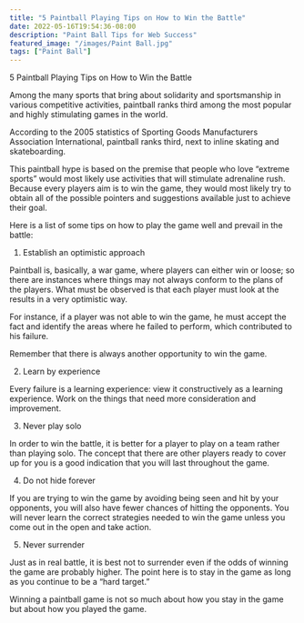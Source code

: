 ```yaml
---
title: "5 Paintball Playing Tips on How to Win the Battle"
date: 2022-05-16T19:54:36-08:00
description: "Paint Ball Tips for Web Success"
featured_image: "/images/Paint Ball.jpg"
tags: ["Paint Ball"]
---
```


5 Paintball Playing Tips on How to Win the Battle

Among the many sports that bring about solidarity and sportsmanship in various competitive activities, paintball ranks third among the most popular and highly stimulating games in the world.

According to the 2005 statistics of Sporting Goods Manufacturers Association International, paintball ranks third, next to inline skating and skateboarding.

This paintball hype is based on the premise that people who love “extreme sports” would most likely use activities that will stimulate adrenaline rush.  Because every players aim is to win the game, they would most likely try to obtain all of the possible pointers and suggestions available just to achieve their goal.

Here is a list of some tips on how to play the game well and prevail in the battle:

1. Establish an optimistic approach

Paintball is, basically, a war game, where players can either win or loose; so there are instances where things may not always conform to the plans of the players. What must be observed is that each player must look at the results in a very optimistic way.

For instance, if a player was not able to win the game, he must accept the fact and identify the areas where he failed to perform, which contributed to his failure.

Remember that there is always another opportunity to win the game.

2. Learn by experience

Every failure is a learning experience: view it constructively as a learning experience. Work on the things that need more consideration and improvement.

3. Never play solo

In order to win the battle, it is better for a player to play on a team rather than playing solo. The concept that there are other players ready to cover up for you is a good indication that you will last throughout the game.

4. Do not hide forever

If you are trying to win the game by avoiding being seen and hit by your opponents, you will also have fewer chances of hitting the opponents. You will never learn the correct strategies needed to win the game unless you come out in the open and take action.

5. Never surrender

Just as in real battle, it is best not to surrender even if the odds of winning the game are probably higher. The point here is to stay in the game as long as you continue to be a “hard target.” 

Winning a paintball game is not so much about how you stay in the game but about how you played the game.


